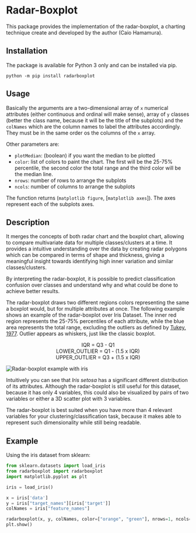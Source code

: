 # Radar-Boxplot

This package provides the implementation of the radar-boxplot, a charting technique create and developed by the author (Caio Hamamura).

## Installation

The package is available for Python 3 only and can be installed via pip.

`python -m pip install radarboxplot`


## Usage

Basically the arguments are a two-dimensional array of `x` numerical attributes (either continuous and ordinal will make sense), array of `y` classes (better the class name, because it will be the title of the subplots) and the `colNames` which are the column names to label the attributes accordingly. They must be in the same order os the columns of the `x` array.

Other parameters are:

- `plotMedian`: (boolean) if you want the median to be plotted
- `color`: list of colors to paint the chart. The first will be the 25-75% percentile, the second color the total range and the third color will be the median line.
- `nrows`: number of rows to arrange the subplots 
- `ncols`: number of columns to arrange the subplots

The function returns (`matplotlib figure`, [`matplotlib axes`]). The axes represent each of the subplots axes.


## Description

It merges the concepts of both radar chart and the boxplot chart, allowing to compare multivariate data for multiple classes/clusters at a time. It provides a intuitive understanding over the data by creating radar polygons which can be compared in terms of shape and thickness, giving a meaningful insight towards identifying high inner variation and similar classes/clusters.

By interpreting the radar-boxplot, it is possible to predict classification confusion over classes and understand why and what could be done to achieve better results.

The radar-boxplot draws two different regions colors representing the same a boxplot would, but for multiple attributes at once. The following example shows an example of the radar-boxplot over Iris Dataset. The inner red region represents the 25-75% percentiles of each attribute, while the blue area represents the total range, excluding the outliers as defined by [Tukey, 1977](https://amstat.tandfonline.com/doi/abs/10.1080/00031305.1978.10479236). Outlier appears as whiskers, just like the classic boxplot.

<p align="center">
IQR = Q3 - Q1 
 <br/>
LOWER_OUTLIER = Q1 - (1.5 x IQR)
<br/>
UPPER_OUTLIER = Q3 + (1.5 x IQR)
</p>


![Radar-boxplot example with iris](https://github.com/caiohamamura/radarboxplot-python/blob/master/tests/radarboxplot.png?raw=true)

Intuitively you can see that *Iris setosa* has a significant different distribution of its attributes. Although the radar-boxplot is still useful for this dataset, because it has only 4 variables, this could also be visualized by pairs of two variables or either a 3D scatter plot with 3 variables.

The radar-boxplot is best suited when you have more than 4 relevant variables for your clustering/classification task, because it makes able to represent such dimensionality while still being readable.

## Example

Using the iris dataset from sklearn:

```python
from sklearn.datasets import load_iris
from radarboxplot import radarboxplot
import matplotlib.pyplot as plt

iris = load_iris()

x = iris['data']
y = iris["target_names"][iris['target']]
colNames = iris["feature_names"]

radarboxplot(x, y, colNames, color=["orange", "green"], nrows=1, ncols=3)
plt.show()
```

